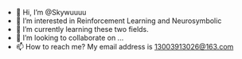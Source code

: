 - 👋 Hi, I’m @Skywuuuu
- 👀 I’m interested in Reinforcement Learning and Neurosymbolic
- 🌱 I’m currently learning these two fields.
- 💞️ I’m looking to collaborate on ...
- 📫 How to reach me? My email address is 13003913026@163.com

<!---
Skywuuuu/Skywuuuu is a ✨ special ✨ repository because its `README.md` (this file) appears on your GitHub profile.
You can click the Preview link to take a look at your changes.
--->
